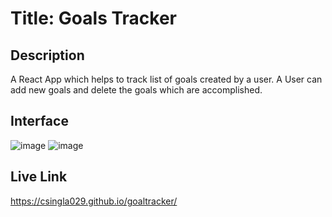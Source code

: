 # **Title: Goals Tracker**

## **Description**
A React App which helps to track list of goals created by a user. A User can add new goals and delete the goals which are accomplished.

## **Interface**
![image](https://user-images.githubusercontent.com/83897460/211182328-e9372b45-9b7f-409b-ab83-b8876767e27d.png)
![image](https://user-images.githubusercontent.com/83897460/211182330-568bd0cf-798d-4417-88bd-c774c339dfc4.png)

## **Live Link**
https://csingla029.github.io/goaltracker/
